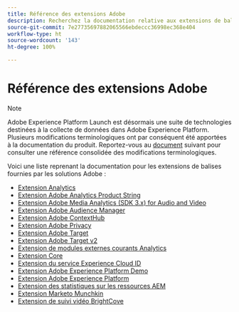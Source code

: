```yaml
---
title: Référence des extensions Adobe
description: Recherchez la documentation relative aux extensions de balises pour les produits Adobe dans Adobe Experience Platform.
source-git-commit: 7e27735697882065566ebdeccc36998ec368e404
workflow-type: ht
source-wordcount: '143'
ht-degree: 100%

---
```


# Référence des extensions Adobe

>[!NOTE]
>
>Adobe Experience Platform Launch est désormais une suite de technologies destinées à la collecte de données dans Adobe Experience Platform. Plusieurs modifications terminologiques ont par conséquent été apportées à la documentation du produit. Reportez-vous au [document](../../term-updates.md) suivant pour consulter une référence consolidée des modifications terminologiques.

Voici une liste reprenant la documentation pour les extensions de balises fournies par les solutions Adobe :

* [Extension Analytics](analytics/overview.md)
* [Extension Adobe Analytics Product String](product-string/overview.md)
* [Extension Adobe Media Analytics (SDK 3.x) for Audio and Video](media-analytics-3x/overview.md)
* [Extension Adobe Audience Manager](./audience-manager/overview.md)
* [Extension Adobe ContextHub](./contexthub/overview.md)
* [Extension Adobe Privacy](./privacy/overview.md)
* [Extension Adobe Target](target/overview.md)
* [Extension Adobe Target v2](target-v2/overview.md)
* [Extension de modules externes courants Analytics](plugins/overview.md)
* [Extension Core](core/overview.md)
* [Extension du service Experience Cloud ID](id-service/overview.md)
* [Extension Adobe Experience Platform Demo](./platform-demo/overview.md)
* [Extension Adobe Experience Platform](sdk/overview.md)
* [Extension des statistiques sur les ressources AEM](asset-insights/overview.md)
* [Extension Marketo Munchkin](marketo/overview.md)
* [Extension de suivi vidéo BrightCove](brightcove/overview.md)

<!--  previously empty parent topic. -->
